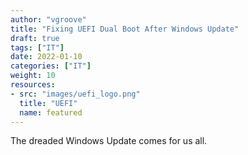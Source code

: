 ```yaml
---
author: "vgroove"
title: "Fixing UEFI Dual Boot After Windows Update"
draft: true
tags: ["IT"]
date: 2022-01-10
categories: ["IT"]
weight: 10
resources:
- src: "images/uefi_logo.png"
  title: "UEFI"
  name: featured
---
```


The dreaded Windows Update comes for us all.